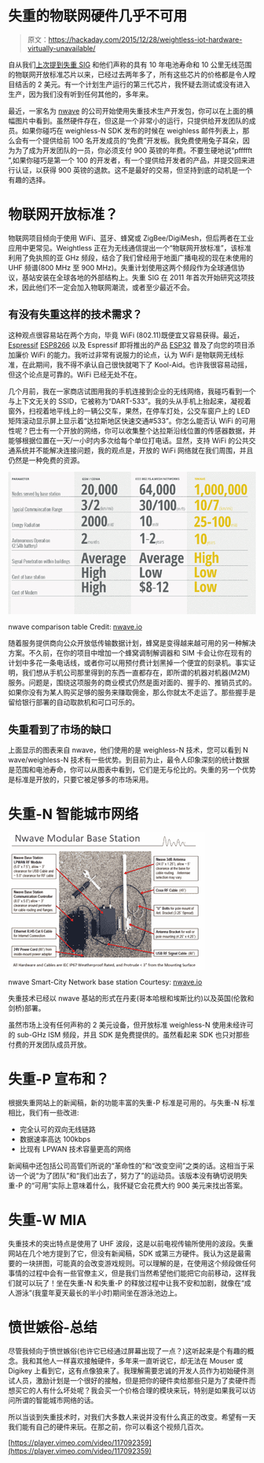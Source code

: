 # 失重的物联网硬件几乎不可用

> 原文：<https://hackaday.com/2015/12/28/weightless-iot-hardware-virtually-unavailable/>

自从我们[上次提到失重 SIG](http://hackaday.com/2013/10/25/weightless-the-internet-of-things-chip-becomes-less-vaporware/) 和他们声称的具有 10 年电池寿命和 10 公里无线范围的物联网开放标准芯片以来，已经过去两年多了，所有这些芯片的价格都是令人瞠目结舌的 2 美元。有一个计划生产运行的第三代芯片，我怀疑去测试或没有进入生产，因为我们没有听到任何其他的，多年来。

最近，一家名为 [nwave](http://nwave.io) 的公司开始使用失重技术生产开发包，你可以在上面的横幅图片中看到。虽然硬件存在，但这是一个非常小的运行，只提供给开发团队的成员。如果你碰巧在 weighless-N SDK 发布的时候在 weighless 邮件列表上，那么会有一个提供给前 100 名开发成员的“免费”开发板。我免费使用兔子耳朵，因为为了成为开发团队的一员，你必须支付 900 英镑的年费。不要生硬地说“pffffft ”,如果你碰巧是第一个 100 的开发者，有一个提供给开发者的产品，并提交回来进行认证，以获得 900 英镑的退款。这不是最好的交易，但坚持到底的动机是一个有趣的选择。

# 物联网开放标准？

物联网项目倾向于使用 WiFi、蓝牙、蜂窝或 ZigBee/DigiMesh，但后两者在工业应用中更常见。Weightless 正在为无线通信提出一个“物联网开放标准”，该标准利用了免执照的亚 GHz 频段，结合了我们曾经用于地面广播电视的现在未使用的 UHF 频谱(800 MHz 至 900 MHz)。失重计划使用这两个频段作为全球通信协议，基站安装在全球各地的外部结构上。失重 SIG 在 2011 年首次开始研究这项技术，因此他们不一定会加入物联网潮流，或者至少最近不会。

## 有没有失重这样的技术需求？

这种观点很容易站在两个方向，毕竟 WiFi (802.11)既便宜又容易获得。最近， [Espressif](http://espressif.com/) [ESP8266](https://hackaday.com/2015/09/24/hackaday-dictionary-the-esp8266/) 以及 Espressif 即将推出的产品 [ESP32](https://hackaday.com/2015/12/23/the-esp32-beta-units-arrive/) 普及了向您的项目添加廉价 WiFi 的能力。我听过非常有说服力的论点，认为 WiFi 是物联网无线标准，在此期间，我不得不承认自己很快就喝下了 Kool-Aid。也许我很容易动摇，但这个论点是可靠的。WiFi 已经无处不在。

几个月前，我在一家商店试图用我的手机连接到企业的无线网络，我碰巧看到一个与上下文无关的 SSID，它被称为“DART-533”。我的头从手机上抬起来，凝视着窗外，扫视着地平线上的一辆公交车，果然，在停车灯处，公交车窗户上的 LED 矩阵滚动显示屏上显示着“达拉斯地区快速交通#533”。你怎么能否认 WiFi 的可用性呢？巴士有一个开放的网络，你可以收集整个达拉斯沿线位置的传感器数据，并能够根据位置在一天/一小时内多次给每个单位打电话。显然，支持 WiFi 的公共交通系统并不能解决连接问题，我的观点是，开放的 WiFi 网络就在我们周围，并且仍然是一种免费的资源。

[![nwave_comparison_table](img/4b6c32b530f6897878cc029170accf8a.png)](https://hackaday.com/wp-content/uploads/2015/12/nwave_comparison_table.gif)

nwave comparison table Credit: [nwave.io](http://nwave.io)

随着服务提供商向公众开放低传输数据计划，蜂窝是变得越来越可用的另一种解决方案。不久前，在你的项目中增加一个蜂窝调制解调器和 SIM 卡会让你在现有的计划中多花一条电话线，或者你可以用预付费计划黑掉一个便宜的刻录机。事实证明，我们想从手机公司那里得到的东西一直都存在，即所谓的机器对机器(M2M)服务。问题是，围绕这项服务的商业模式仍然是面对面的、握手的、推销员式的。如果你没有为某人购买足够的服务来赚取佣金，那么你就太不走运了。那些握手是留给银行部署的自动取款机和可口可乐的。

## 失重看到了市场的缺口

上面显示的图表来自 nwave，他们使用的是 weighless-N 技术，您可以看到 N wave/weighless-N 技术有一些优势。到目前为止，最令人印象深刻的统计数据是范围和电池寿命，你可以从图表中看到，它们是无与伦比的。失重的另一个优势是标准是开放的，只要它被足够多的市场采用。

# 失重-N 智能城市网络

[![nwave_station](img/7e9cfa8ddbf763ae3177f1ff4c2f45e5.png)](https://hackaday.com/wp-content/uploads/2015/12/nwave_station.png)

nwave Smart-City Network base station Courtesy: [nwave.io](http://nwave.io)

失重技术已经以 nwave 基站的形式在丹麦(哥本哈根和埃斯比约)以及英国(伦敦和剑桥)部署。

虽然市场上没有任何声称的 2 美元设备，但开放标准 weighless-N 使用未经许可的 sub-GHz ISM 频段，并且 SDK 是免费提供的。虽然看起来 SDK 也只对那些付费的开发团队成员开放。

# 失重-P 宣布和？

根据失重网站上的新闻稿，新的功能丰富的失重-P 标准是可用的。与失重-N 标准相比，我们有一些改进:

*   完全认可的双向无线链路
*   数据速率高达 100kbps
*   比现有 LPWAN 技术容量更高的网络

新闻稿中还包括公司高管们所说的“革命性的”和“改变空间”之类的话。这相当于采访一个说“为了团队”和“我们出去了，努力了”的运动员。该版本没有确切说明失重-P 的“可用”实际上意味着什么，我怀疑它会花费大约 900 美元来找出答案。

# 失重-W MIA

失重技术的突出特点是使用了 UHF 波段，这是以前电视传输所使用的波段。失重网站在几个地方提到了它，但没有新闻稿，SDK 或第三方硬件。我认为这是最需要的一块拼图，可能真的会改变游戏规则。可以理解的是，在使用这个频段做任何事情的过程中会有一些官僚主义，但是我们当然希望他们能把它向前移动，这样我们就可以玩了！坐在失重-N 和失重-P 的释放过程中让我不安和加剧，就像在“成人游泳”(我童年夏天最长的半小时)期间坐在游泳池边上。

# 愤世嫉俗-总结

尽管我倾向于愤世嫉俗(也许它已经通过屏幕出现了一点？)这听起来是个有趣的概念。我和其他人一样喜欢接触硬件，多年来一直听说它，却无法在 Mouser 或 Digikey 上看到它，这有点像狼来了。我理解需要忠诚的开发人员作为初始硬件测试人员，激励计划是一个很好的接触，但是把你的硬件卖给那些只是为了卖硬件而想买它的人有什么坏处呢？我会买一个价格合理的模块来玩，特别是如果我可以访问所谓的智能城市网络的话。

所以当谈到失重技术时，对我们大多数人来说并没有什么真正的改变。希望有一天我们能有自己的硬件来玩。在那之前，你可以看这个视频几百次。

[https://player.vimeo.com/video/117092359](https://player.vimeo.com/video/117092359)